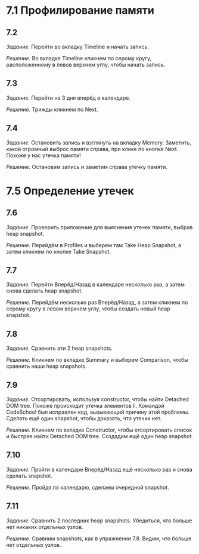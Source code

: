 # 7.1 Профилирование памяти

## 7.2 

_Задание._
Перейти во вкладку Timeline и начать запись.

_Решение._
Во вкладке Timeline кликнем по серому кругу, расположенному в левов верхнем углу, чтобы начать запись.

## 7.3

_Задание._
Перейти на 3 дня вперёд в календаре. 

_Решение._
Трижды кликнем по Next. 

## 7.4

_Задание._
Остановить запись и взглянуть на вкладку Memory. Заметить, какой огромный выброс памяти справа, при клике по кнопке Next. Похоже у нас утечка памяти!

_Решение._
Остановим запись и заметим справа утечку памяти.

# 7.5 Определение утечек

## 7.6

_Задание._
Проверить приложение для выяснения утечек памяти, выбрав heap snapshot.

_Решение._
Перейдём в Profiles и выберем там Take Heap Snapshot, а затем кликнем по кнопке Take Snapshot.

## 7.7

_Задание._
Перейти Вперёд/Назад в календаре несколько раз, а затем снова сделать heap snapshot.

_Решение._
Перейдём несколько раз Вперёд/Назад, а затем кликнем по серому кругу в левом верхнем углу, чтобы создать новый heap snapshot.

## 7.8

_Задание._
Сравнить эти 2 heap snapshots.

_Решение._
Кликнем по вкладке Summary и выберем Comparison, чтобы сравнить наши heap snapshots.

## 7.9

_Задание._
Отсортировать, используя constructor, чтобы найти Detached DOM tree. Похоже происходит утечка элементов li. Командой CodeSchool был исправлен код, вызывающий причину этой проблемы. Сделать ещё один snapshot, чтобы доказать, что утечки нет.

_Решение._
Кликнем по вкладке Constructor, чтобы отсортировать список и быстрее найти Detached DOM tree. Создадим ещё один heap snapshot. 

## 7.10

_Задание._
Пройти в календаре Вперёд/Назад ещё несколько раз и снова сделать snapshot.

_Решение._
Пройдя по календарю, сделаем очередной snapshot.

## 7.11

_Задание._
Сравнить 2 последних heap snapshots. Убедиться, что больше нет никаких отдельных узлов.

_Решение._
Сравним snapshots, как в упражнении 7.8. Видим, что больше нет отдельных узлов.